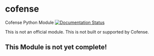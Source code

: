# cofense
Cofense Python Module
[![Documentation Status](https://readthedocs.org/projects/cofense/badge/?version=latest)](https://cofense.readthedocs.io/en/latest/?badge=latest) 

This is not an official module. This is not built or supported by Cofense.


## This Module is not yet complete!
